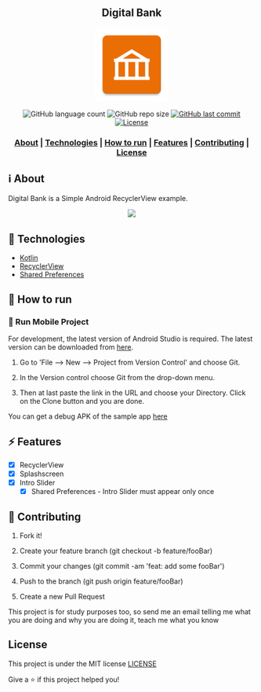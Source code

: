 <h2 align="center">
Digital Bank 
</h2>

<p align="center"> 
<img src="https://github.com/viniciusveigadev/digitalbankapp/blob/develop/app/src/main/res/mipmap-xxxhdpi/ic_launcher.png" width="150" heigth="150">
</p>

<p align="center"> 
  <img alt="GitHub language count" src="https://img.shields.io/github/languages/count/viniciusveigadev/digitalbankapp?color=%233a86ff"> 
  <img alt="GitHub repo size" src="https://img.shields.io/github/repo-size/viniciusveigadev/digitalbankapp?color=%233a86ff"> 
  <a href="https://github.com/viniciusveigadev/digitalbankapp/commits/master"> 
    <img alt="GitHub last commit" src="https://img.shields.io/github/last-commit/viniciusveigadev/digitalbankapp?color=%233a86ff"> 
  </a> 
  <a href="LICENSE" > 
    <img alt="License" src="https://img.shields.io/badge/license-MIT-brightgreen?color=%233a86ff"> 
  </a> 
</p>

<h3 align="center">  
  <a href="#information_source-about">About</a> |
  <a href="#rocket-technologies">Technologies</a> | 
  <a href="#construction_worker-how-to-run">How to run</a> |
  <a href="#zap-features">Features</a> |
  <a href="#link-contributing">Contributing</a> |
  <a href="#license">License</a> 
</h3>



## :information_source: About

Digital Bank is a Simple Android RecyclerView example.

<p align="center">
<img src="https://media.giphy.com/media/XltoZBrLL71gi7G13x/giphy.gif"/>
</p>

## :rocket: Technologies


- [Kotlin](https://kotlinlang.org/)
- [RecyclerView](https://developer.android.com/guide/topics/ui/layout/recyclerview)
- [Shared Preferences](https://developer.android.com/reference/android/content/SharedPreferences)

## :construction_worker: How to run

### 📱 Run Mobile Project

For development, the latest version of Android Studio is required. The latest version can be downloaded from [here](https://developer.android.com/studio/).

1. Go to 'File –> New –> Project from Version Control' and choose Git.

2.  In the Version control choose Git from the drop-down menu. 

3. Then at last paste the link in the URL and choose your Directory. Click on the Clone button and you are done.

You can get a debug APK of the sample app [here](https://github.com/viniciusveigadev/digitalbankapp/releases)

## :zap: Features

- [x] RecyclerView
- [x] Splashscreen
- [x] Intro Slider
    - [x] Shared Preferences - Intro Slider must appear only once
    
## :link: Contributing

1. Fork it!

2. Create your feature branch (git checkout -b feature/fooBar)

3. Commit your changes (git commit -am 'feat: add some fooBar')

4. Push to the branch (git push origin feature/fooBar)

5. Create a new Pull Request

This project is for study purposes too, so send me an email telling me what you are doing and why you are doing it, teach me what you know

## License
This project is under the MIT license [LICENSE](LICENSE)


Give a ⭐️ if this project helped you!
